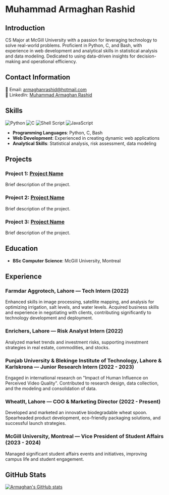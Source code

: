 # Muhammad Armaghan Rashid

## Introduction
CS Major at McGill University with a passion for leveraging technology to solve real-world problems. Proficient in Python, C, and Bash, with experience in web development and analytical skills in statistical analysis and data modeling. Dedicated to using data-driven insights for decision-making and operational efficiency.

## Contact Information
📧 Email: [armaghanrashid@hotmail.com](mailto:armaghanrashid@hotmail.com)  
🔗 LinkedIn: [Muhammad Armaghan Rashid](https://www.linkedin.com/in/muhammad-armaghan-rashid-6515b1219)

## Skills
![Python](https://img.shields.io/badge/python-3670A0?style=for-the-badge&logo=python&logoColor=ffdd54) ![C](https://img.shields.io/badge/c-%2300599C.svg?style=for-the-badge&logo=c&logoColor=white) ![Shell Script](https://img.shields.io/badge/shell_script-%23121011.svg?style=for-the-badge&logo=gnu-bash&logoColor=white) ![JavaScript](https://img.shields.io/badge/javascript-%23323330.svg?style=for-the-badge&logo=javascript&logoColor=%23F7DF1E) 
- **Programming Languages**: Python, C, Bash
- **Web Development**: Experienced in creating dynamic web applications
- **Analytical Skills**: Statistical analysis, risk assessment, data modeling

## Projects
### Project 1: [Project Name](https://github.com/project-link)
Brief description of the project.

### Project 2: [Project Name](https://github.com/project-link)
Brief description of the project.

### Project 3: [Project Name](https://github.com/project-link)
Brief description of the project.

## Education
- **BSc Computer Science**: McGill University, Montreal

## Experience
### Farmdar Aggrotech, Lahore — Tech Intern (2022)
Enhanced skills in image processing, satellite mapping, and analysis for optimizing irrigation, salt levels, and water levels. Acquired business skills and experience in negotiating with clients, contributing significantly to technology development and deployment.

### Enrichers, Lahore — Risk Analyst Intern (2022)
Analyzed market trends and investment risks, supporting investment strategies in real estate, commodities, and stocks.

### Punjab University & Blekinge Institute of Technology, Lahore & Karlskrona — Junior Research Intern (2022 - 2023)
Engaged in international research on "Impact of Human Influence on Perceived Video Quality". Contributed to research design, data collection, and the modeling and consolidation of data.

### Wheatlt, Lahore — COO & Marketing Director (2022 - Present)
Developed and marketed an innovative biodegradable wheat spoon. Spearheaded product development, eco-friendly packaging solutions, and successful launch strategies.

### McGill University, Montreal — Vice President of Student Affairs (2023 - 2024)
Managed significant student affairs events and initiatives, improving campus life and student engagement.

## GitHub Stats
[![Armaghan's GitHub stats](https://github-readme-stats.vercel.app/api?username=armaghanrashid&show_icons=true&theme=dark)](https://github.com/armaghanrashid/github-readme-stats)

